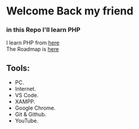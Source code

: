 # Welcome Back my friend

### in this Repo I'll learn PHP

I learn PHP from [here](https://www.youtube.com/playlist?list=PLDoPjvoNmBAy41u35AqJUrI-H83DObUDq)  
The Roadmap is [here](https://elzero.org/study/php-bootcamp-2022-study-plan/)  

## Tools:
- PC.
- Internet.
- VS Code.
- XAMPP.
- Google Chrome.
- Git & Github.
- YouTube.
